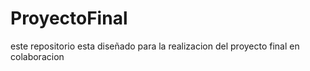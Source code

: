 # ProyectoFinal
este repositorio esta diseñado para la realizacion del proyecto final en colaboracion

